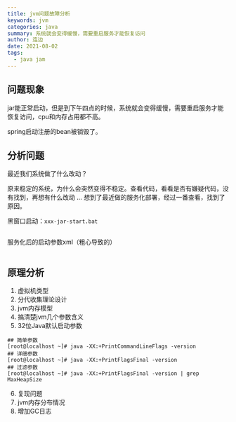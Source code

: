 ```yaml
---
title: jvm问题故障分析
keywords: jvm
categories: java
summary: 系统就会变得缓慢，需要重启服务才能恢复访问
author: 连边
date: 2021-08-02
tags:
  - java jam
---
```




## 问题现象

jar能正常启动，但是到下午四点的时候，系统就会变得缓慢，需要重启服务才能恢复访问，cpu和内存占用都不高。

spring启动注册的bean被销毁了。



## 分析问题

最近我们系统做了什么改动？

原来稳定的系统，为什么会突然变得不稳定。查看代码，看看是否有嫌疑代码，没有找到，再想有什么改动 ... 想到了最近做的服务化部署，经过一番查看，找到了原因。

黑窗口启动：```xxx-jar-start.bat```

```shell
```

服务化后的启动参数xml（粗心导致的）

```xml
```





## 原理分析

1. 虚拟机类型
2. 分代收集理论设计
3. jvm内存模型
4. 搞清楚jvm几个参数含义
5. 32位Java默认启动参数

```shell
## 简单参数
[root@localhost ~]# java -XX:+PrintCommandLineFlags -version
## 详细参数
[root@localhost ~]# java -XX:+PrintFlagsFinal -version
## 过滤参数
[root@localhost ~]# java -XX:+PrintFlagsFinal -version | grep MaxHeapSize
```

6. 复现问题
7. jvm内存分布情况
8. 增加GC日志

